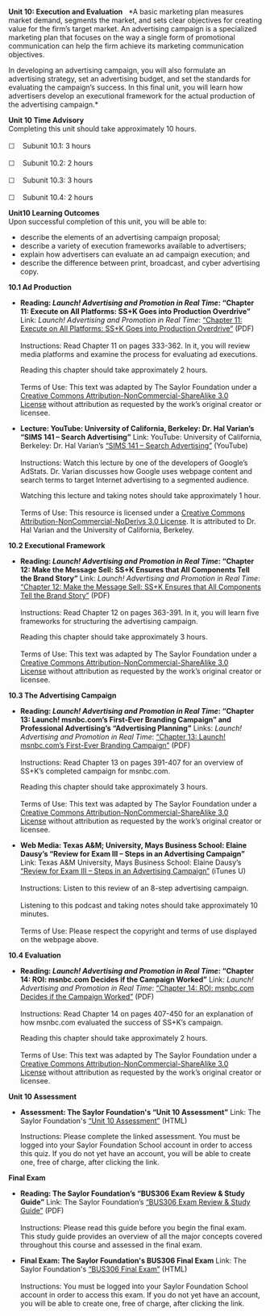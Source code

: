 **Unit 10: Execution and Evaluation** <span id="10"></span> 
*A basic marketing plan measures market demand, segments the market, and
sets clear objectives for creating value for the firm’s target market.
An advertising campaign is a specialized marketing plan that focuses on
the way a single form of promotional communication can help the firm
achieve its marketing communication objectives.  
  
 In developing an advertising campaign, you will also formulate an
advertising strategy, set an advertising budget, and set the standards
for evaluating the campaign’s success. In this final unit, you will
learn how advertisers develop an executional framework for the actual
production of the advertising campaign.*

**Unit 10 Time Advisory**  
Completing this unit should take approximately 10 hours.  
    
 ☐    Subunit 10.1: 3 hours  
    
 ☐    Subunit 10.2: 2 hours  
    
 ☐    Subunit 10.3: 3 hours  
    
 ☐    Subunit 10.4: 2 hours

**Unit10 Learning Outcomes**  
Upon successful completion of this unit, you will be able to:
-   describe the elements of an advertising campaign proposal;
-   describe a variety of execution frameworks available to advertisers;
-   explain how advertisers can evaluate an ad campaign execution; and
-   describe the difference between print, broadcast, and cyber
    advertising copy.

**10.1 Ad Production** <span id="10.1"></span> 
-   **Reading: *Launch! Advertising and Promotion in Real Time*:
    “Chapter 11: Execute on All Platforms: SS+K Goes into Production
    Overdrive”**
    Link: *Launch! Advertising and Promotion in Real Time*: [“Chapter
    11: Execute on All Platforms: SS+K Goes into Production
    Overdrive”](http://www.saylor.org/site/textbooks/Launch!%20Advertising%20and%20Promotion%20in%20Real%20Time.pdf)
    (PDF)  
        
     Instructions: Read Chapter 11 on pages 333-362. In it, you will
    review media platforms and examine the process for evaluating ad
    executions.  
      
     Reading this chapter should take approximately 2 hours.  
        
     Terms of Use: This text was adapted by The Saylor Foundation under
    a [Creative Commons Attribution-NonCommercial-ShareAlike 3.0
    License](http://creativecommons.org/licenses/by-nc-sa/3.0/) without
    attribution as requested by the work’s original creator or licensee.

-   **Lecture: YouTube: University of California, Berkeley: Dr. Hal
    Varian’s “SIMS 141 – Search Advertising”**
    Link: YouTube: University of California, Berkeley: Dr. Hal Varian’s
    [“SIMS 141 – Search
    Advertising”](http://www.youtube.com/watch?v=4TpRAp0WWLs) (YouTube)  
        
     Instructions: Watch this lecture by one of the developers of
    Google’s AdStats. Dr. Varian discusses how Google uses webpage
    content and search terms to target Internet advertising to a
    segmented audience.  
      
     Watching this lecture and taking notes should take approximately 1
    hour.  
        
     Terms of Use: This resource is licensed under a [Creative Commons
    Attribution-NonCommercial-NoDerivs 3.0
    License](http://creativecommons.org/licenses/by-nc-nd/3.0/). It is
    attributed to Dr. Hal Varian and the University of California,
    Berkeley.

**10.2 Executional Framework** <span id="10.2"></span> 
-   **Reading: *Launch! Advertising and Promotion in Real Time*:
    “Chapter 12: Make the Message Sell: SS+K Ensures that All Components
    Tell the Brand Story”**
    Link: *Launch! Advertising and Promotion in Real Time*: [“Chapter
    12: Make the Message Sell: SS+K Ensures that All Components Tell the
    Brand
    Story”](http://www.saylor.org/site/textbooks/Launch!%20Advertising%20and%20Promotion%20in%20Real%20Time.pdf)
    (PDF)  
        
     Instructions: Read Chapter 12 on pages 363-391. In it, you will
    learn five frameworks for structuring the advertising campaign.  
      
     Reading this chapter should take approximately 3 hours.  
        
     Terms of Use: This text was adapted by The Saylor Foundation under
    a [Creative Commons Attribution-NonCommercial-ShareAlike 3.0
    License](http://creativecommons.org/licenses/by-nc-sa/3.0/) without
    attribution as requested by the work’s original creator or licensee.

**10.3 The Advertising Campaign** <span id="10.3"></span> 
-   **Reading: *Launch! Advertising and Promotion in Real Time*:
    “Chapter 13: Launch! msnbc.com’s First-Ever Branding Campaign” and
    Professional Advertising’s “Advertising Planning”**
    Links: *Launch! Advertising and Promotion in Real Time*: [“Chapter
    13: Launch! msnbc.com’s First-Ever Branding
    Campaign](http://www.saylor.org/site/textbooks/Launch!%20Advertising%20and%20Promotion%20in%20Real%20Time.pdf)[”](http://www.saylor.org/site/textbooks/Launch!%20Advertising%20and%20Promotion%20in%20Real%20Time.pdf)
    (PDF)  
        
     Instructions: Read Chapter 13 on pages 391-407 for an overview of
    SS+K’s completed campaign for msnbc.com.  
      
     Reading this chapter should take approximately 3 hours.  
        
     Terms of Use: This text was adapted by The Saylor Foundation under
    a [Creative Commons Attribution-NonCommercial-ShareAlike 3.0
    License](http://creativecommons.org/licenses/by-nc-sa/3.0/) without
    attribution as requested by the work’s original creator or licensee.

-   **Web Media: Texas A&M; University, Mays Business School: Elaine
    Dausy’s “Review for Exam III – Steps in an Advertising Campaign”**
    Link: Texas A&M University, Mays Business School: Elaine Dausy’s
    [“Review for Exam III – Steps in an Advertising
    Campaign”](http://deimos3.apple.com/WebObjects/Core.woa/Browse/tamu-public-dz.4468262126?i=1087789570) (iTunes
    U)  
        
     Instructions: Listen to this review of an 8-step advertising
    campaign.  
        
     Listening to this podcast and taking notes should take
    approximately 10 minutes.  
        
     Terms of Use: Please respect the copyright and terms of use
    displayed on the webpage above.

**10.4 Evaluation** <span id="10.4"></span> 
-   **Reading: *Launch! Advertising and Promotion in Real Time*:
    “Chapter 14: ROI: msnbc.com Decides if the Campaign Worked”**
    Link: *Launch! Advertising and Promotion in Real Time*: [“Chapter
    14: ROI: msnbc.com Decides if the Campaign
    Worked”](http://www.saylor.org/site/textbooks/Launch!%20Advertising%20and%20Promotion%20in%20Real%20Time.pdf)
    (PDF)  
        
     Instructions: Read Chapter 14 on pages 407-450 for an explanation
    of how msnbc.com evaluated the success of SS+K’s campaign.  
      
     Reading this chapter should take approximately 2 hours.  
        
     Terms of Use: This text was adapted by The Saylor Foundation under
    a [Creative Commons Attribution-NonCommercial-ShareAlike 3.0
    License](http://creativecommons.org/licenses/by-nc-sa/3.0/) without
    attribution as requested by the work’s original creator or licensee.

**Unit 10 Assessment** <span id="10.5"></span> 
-   **Assessment: The Saylor Foundation's “Unit 10 Assessment”**
    Link: The Saylor Foundation's [“Unit 10
    Assessment”](http://school.saylor.org/mod/quiz/view.php?id=1066) (HTML)  
      
     Instructions: Please complete the linked assessment. You must be
    logged into your Saylor Foundation School account in order to access
    this quiz. If you do not yet have an account, you will be able to
    create one, free of charge, after clicking the link. 

**Final Exam** <span id="11"></span> 
-   **Reading: The Saylor Foundation’s “BUS306 Exam Review & Study
    Guide”**
    Link: The Saylor Foundation’s [“BUS306 Exam Review & Study
    Guide](http://www.saylor.org/site/wp-content/uploads/2013/01/BUS306-StudyGuide-FINAL.pdf)[”](http://www.saylor.org/site/wp-content/uploads/2013/01/BUS306-StudyGuide-FINAL.pdf)
    (PDF)  
        
     Instructions: Please read this guide before you begin the final
    exam. This study guide provides an overview of all the major
    concepts covered throughout this course and assessed in the final
    exam.

-   **Final Exam: The Saylor Foundation's BUS306 Final Exam**
    Link: The Saylor Foundation's [“BUS306 Final
    Exam”](http://school.saylor.org/mod/quiz/view.php?id=821) (HTML)  
        
     Instructions: You must be logged into your Saylor Foundation School
    account in order to access this exam. If you do not yet have an
    account, you will be able to create one, free of charge, after
    clicking the link.


